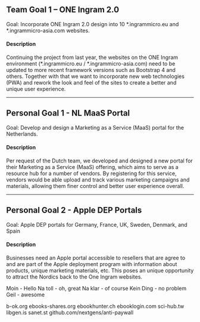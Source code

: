 ## Team Goal 1 – ONE Ingram 2.0 

Goal: Incorporate ONE Ingram 2.0 design into 10 *.ingrammicro.eu and *.ingrammicro-asia.com websites.

#### Description
Continuing the project from last year, the websites on the ONE Ingram environment (*.ingrammicro.eu / *.ingrammicro-asia.com) need to be updated to more recent framework versions such as Bootstrap 4 and others. Together with that we want to incorporate new web technologies (PWA) and rework the look and feel of the sites to create a better and unique user experience.

---
## Personal Goal 1 - NL MaaS Portal

Goal: Develop and design a Marketing as a Service (MaaS) portal for the Netherlands.

#### Description
Per request of the Dutch team, we developed and designed a new portal for their Marketing as a Service (MaaS) offering, which aims to serve as a resource hub for a number of vendors. By registering for this service, vendors would be able upload and track various marketing campaigns and materials, allowing them finer control and better user experience overall. 

---
## Personal Goal 2 - Apple DEP Portals

Goal: Apple DEP portals for Germany, France, UK, Sweden, Denmark, and Spain

#### Description
Businesses need an Apple portal accessible to resellers that are agree to and are part of the Apple deployment program with information about products, unique marketing materials, etc. This poses an unique opportunity to attract the Nordics back to the One Ingram websites. 

Moin - Hello
Na toll - oh, great
Na klar - of course
Kein Ding - no problem
Geil - awesome

b-ok.org
ebooks-shares.org
ebookhunter.ch
ebooklogin.com
sci-hub.tw
libgen.is
sanet.st
github.com/nextgens/anti-paywall